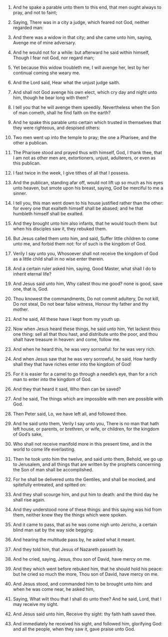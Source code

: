 1. And he spake a parable unto them to this end, that men ought
always to pray, and not to faint;

2. Saying, There was in a city a
judge, which feared not God, neither regarded man:

3. And there was
a widow in that city; and she came unto him, saying, Avenge me of mine
adversary.

4. And he would not for a while: but afterward he said within
himself, Though I fear not God, nor regard man;

5. Yet because this
widow troubleth me, I will avenge her, lest by her continual coming
she weary me.

6. And the Lord said, Hear what the unjust judge saith.

7. And shall not God avenge his own elect, which cry day and night
unto him, though he bear long with them?

8. I tell you that he will
avenge them speedily. Nevertheless when the Son of man cometh, shall
he find faith on the earth?

9. And he spake this parable unto
certain which trusted in themselves that they were righteous, and
despised others:

10. Two men went up into the temple to pray; the
one a Pharisee, and the other a publican.

11. The Pharisee stood and prayed thus with himself, God, I thank
thee, that I am not as other men are, extortioners, unjust,
adulterers, or even as this publican.

12. I fast twice in the week, I give tithes of all that I possess.

13. And the publican, standing afar off, would not lift up so much
as his eyes unto heaven, but smote upon his breast, saying, God be
merciful to me a sinner.

14. I tell you, this man went down to his house justified rather
than the other: for every one that exalteth himself shall be abased;
and he that humbleth himself shall be exalted.

15. And they brought unto him also infants, that he would touch
them: but when his disciples saw it, they rebuked them.

16. But Jesus called them unto him, and said, Suffer little children
to come unto me, and forbid them not: for of such is the kingdom of
God.

17. Verily I say unto you, Whosoever shall not receive the kingdom
of God as a little child shall in no wise enter therein.

18. And a certain ruler asked him, saying, Good Master, what shall I
do to inherit eternal life?

19. And Jesus said unto him, Why
callest thou me good? none is good, save one, that is, God.

20. Thou knowest the commandments, Do not commit adultery, Do not
kill, Do not steal, Do not bear false witness, Honour thy father and
thy mother.

21. And he said, All these have I kept from my youth up.

22. Now when Jesus heard these things, he said unto him, Yet lackest
thou one thing: sell all that thou hast, and distribute unto the poor,
and thou shalt have treasure in heaven: and come, follow me.

23. And when he heard this, he was very sorrowful: for he was very
rich.

24. And when Jesus saw that he was very sorrowful, he said, How
hardly shall they that have riches enter into the kingdom of God!

25. For it is easier for a camel to go through a needle’s eye, than
for a rich man to enter into the kingdom of God.

26. And they that heard it said, Who then can be saved?

27. And
he said, The things which are impossible with men are possible with
God.

28. Then Peter said, Lo, we have left all, and followed thee.

29. And he said unto them, Verily I say unto you, There is no man
that hath left house, or parents, or brethren, or wife, or children,
for the kingdom of God’s sake,

30. Who shall not receive manifold
more in this present time, and in the world to come life everlasting.

31. Then he took unto him the twelve, and said unto them, Behold, we
go up to Jerusalem, and all things that are written by the prophets
concerning the Son of man shall be accomplished.

32. For he shall be delivered unto the Gentiles, and shall be
mocked, and spitefully entreated, and spitted on:

33. And they shall
scourge him, and put him to death: and the third day he shall rise
again.

34. And they understood none of these things: and this saying was
hid from them, neither knew they the things which were spoken.

35. And it came to pass, that as he was come nigh unto Jericho, a
certain blind man sat by the way side begging:

36. And hearing the
multitude pass by, he asked what it meant.

37. And they told him, that Jesus of Nazareth passeth by.

38. And he cried, saying, Jesus, thou son of David, have mercy on
me.

39. And they which went before rebuked him, that he should hold his
peace: but he cried so much the more, Thou son of David, have mercy on
me.

40. And Jesus stood, and commanded him to be brought unto him: and
when he was come near, he asked him,

41. Saying, What wilt thou that
I shall do unto thee? And he said, Lord, that I may receive my sight.

42. And Jesus said unto him, Receive thy sight: thy faith hath saved
thee.

43. And immediately he received his sight, and followed him,
glorifying God: and all the people, when they saw it, gave praise unto
God.